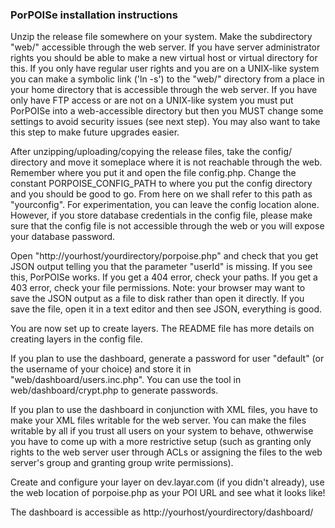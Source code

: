### PorPOISe installation instructions ###

Unzip the release file somewhere on your system. Make the subdirectory "web/"
accessible through the web server. If you have server administrator rights you
should be able to make a new virtual host or virtual directory for this. If you
only have regular user rights and you are on a UNIX-like system you can make a
symbolic link ('ln -s') to the "web/" directory from a place in your home
directory that is accessible through the web server. If you have only have FTP
access or are not on a UNIX-like system you must put PorPOISe into a
web-accessible directory but then you MUST change some settings to avoid
security issues (see next step). You may also want to take this step to make
future upgrades easier.

After unzipping/uploading/copying the release files, take the config/ directory
and move it someplace where it is not reachable through the web. Remember where
you put it and open the file config.php. Change the constant
PORPOISE\_CONFIG\_PATH to where you put the config directory and you should be
good to go. From here on we shall refer to this path as "yourconfig". For
experimentation, you can leave the config location alone. However, if you
store database credentials in the config file, please make sure that the config
file is not accessible through the web or you will expose your database
password.

Open "http://yourhost/yourdirectory/porpoise.php" and check that you get
JSON output telling you that the parameter "userId" is missing. If you see
this, PorPOISe works. If you get a 404 error, check your paths. If you get a
403 error, check your file permissions. Note: your browser may want to save the JSON output as a file to disk rather than open it directly. If you save the file, open it in a text editor and then see JSON, everything is good.

You are now set up to create layers. The README file has more details on creating layers in the config file.

If you plan to use the dashboard, generate a password for user "default" (or
the username of your choice) and store it in "web/dashboard/users.inc.php". You
can use the tool in web/dashboard/crypt.php to generate passwords.

If you plan to use the dashboard in conjunction with XML files, you have
to make your XML files writable for the web server. You can make the files
writable by all if you trust all users on your system to behave, othwerwise you
have to come up with a more restrictive setup (such as granting only rights to
the web server user through ACLs or assigning the files to the web server's
group and granting group write permissions).

Create and configure your layer on dev.layar.com (if you didn't already),
use the web location of porpoise.php as your POI URL and see what it looks
like!

The dashboard is accessible as http://yourhost/yourdirectory/dashboard/